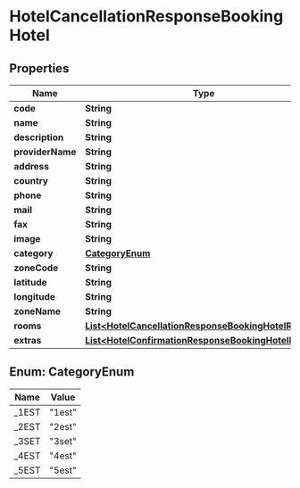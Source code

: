 # HotelCancellationResponseBookingHotel

## Properties
Name | Type | Description | Notes
------------ | ------------- | ------------- | -------------
**code** | **String** |  |  [optional]
**name** | **String** |  |  [optional]
**description** | **String** |  |  [optional]
**providerName** | **String** |  |  [optional]
**address** | **String** |  |  [optional]
**country** | **String** |  |  [optional]
**phone** | **String** |  |  [optional]
**mail** | **String** |  |  [optional]
**fax** | **String** |  |  [optional]
**image** | **String** |  |  [optional]
**category** | [**CategoryEnum**](#CategoryEnum) |  |  [optional]
**zoneCode** | **String** |  |  [optional]
**latitude** | **String** |  |  [optional]
**longitude** | **String** |  |  [optional]
**zoneName** | **String** |  |  [optional]
**rooms** | [**List&lt;HotelCancellationResponseBookingHotelRooms&gt;**](HotelCancellationResponseBookingHotelRooms.md) |  |  [optional]
**extras** | [**List&lt;HotelConfirmationResponseBookingHotelExtras&gt;**](HotelConfirmationResponseBookingHotelExtras.md) |  |  [optional]

<a name="CategoryEnum"></a>
## Enum: CategoryEnum
Name | Value
---- | -----
_1EST | &quot;1est&quot;
_2EST | &quot;2est&quot;
_3SET | &quot;3set&quot;
_4EST | &quot;4est&quot;
_5EST | &quot;5est&quot;

